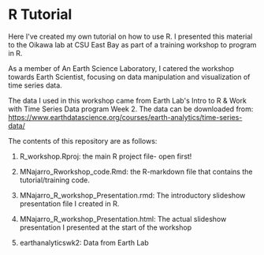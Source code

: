 # R Tutorial
Here I've created my own tutorial on how to use R. I presented this material to the Oikawa lab at CSU East Bay as part of a training workshop to program in R. 

As a member of An Earth Science Laboratory, I catered the workshop towards Earth Scientist, focusing on data manipulation and visualization of time series data.

The data I used in this workshop came from Earth Lab's Intro to R & Work with Time Series Data program Week 2. The data can be downloaded from: https://www.earthdatascience.org/courses/earth-analytics/time-series-data/

The contents of this repository are as follows:

1. R_workshop.Rproj: the main R project file- open first!

2. MNajarro_Rworkshop_code.Rmd: the R-markdown file that contains the tutorial/training code.

3. MNajarro_R_workshop_Presentation.rmd: The introductory slideshow presentation file I created in R.

4. MNajarro_R_workshop_Presentation.html: The actual slideshow presentation I presented at the start of the workshop

5. earthanalyticswk2: Data from Earth Lab
